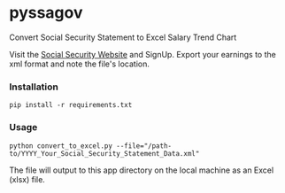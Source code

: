 # pyssagov
Convert Social Security Statement to Excel Salary Trend Chart

Visit the [Social Security Website](https://www.ssa.gov) and SignUp.  Export your earnings to the xml format and note the file's location.
### Installation
```
pip install -r requirements.txt
```

### Usage
```
python convert_to_excel.py --file="/path-to/YYYY_Your_Social_Security_Statement_Data.xml"

```

The file will output to this app directory on the local machine as an Excel (xlsx) file.
